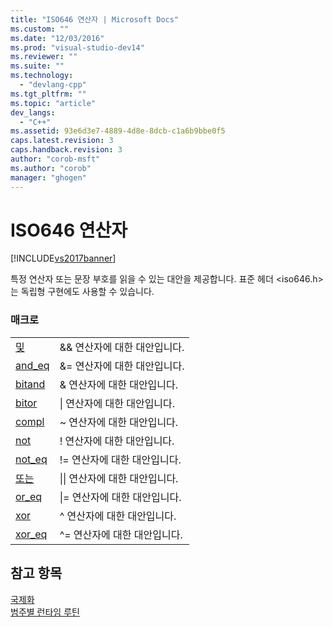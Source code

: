 ```yaml
---
title: "ISO646 연산자 | Microsoft Docs"
ms.custom: ""
ms.date: "12/03/2016"
ms.prod: "visual-studio-dev14"
ms.reviewer: ""
ms.suite: ""
ms.technology: 
  - "devlang-cpp"
ms.tgt_pltfrm: ""
ms.topic: "article"
dev_langs: 
  - "C++"
ms.assetid: 93e6d3e7-4889-4d8e-8dcb-c1a6b9bbe0f5
caps.latest.revision: 3
caps.handback.revision: 3
author: "corob-msft"
ms.author: "corob"
manager: "ghogen"
---
```

# ISO646 연산자
[!INCLUDE[vs2017banner](../assembler/inline/includes/vs2017banner.md)]

특정 연산자 또는 문장 부호를 읽을 수 있는 대안을 제공합니다.  표준 헤더 \<iso646.h\>는 독립형 구현에도 사용할 수 있습니다.  
  
### 매크로  
  
|||  
|-|-|  
|[및](../c-runtime-library/reference/and.md)|&& 연산자에 대한 대안입니다.|  
|[and\_eq](../c-runtime-library/reference/and-eq.md)|&\= 연산자에 대한 대안입니다.|  
|[bitand](../c-runtime-library/reference/bitand.md)|& 연산자에 대한 대안입니다.|  
|[bitor](../c-runtime-library/reference/bitor.md)|&#124; 연산자에 대한 대안입니다.|  
|[compl](../c-runtime-library/reference/compl.md)|~ 연산자에 대한 대안입니다.|  
|[not](../c-runtime-library/reference/not.md)|\! 연산자에 대한 대안입니다.|  
|[not\_eq](../c-runtime-library/reference/not-eq.md)|\!\= 연산자에 대한 대안입니다.|  
|[또는](../c-runtime-library/reference/or.md)|&#124;&#124; 연산자에 대한 대안입니다.|  
|[or\_eq](../c-runtime-library/reference/or-eq.md)|&#124;\= 연산자에 대한 대안입니다.|  
|[xor](../c-runtime-library/reference/xor.md)|^ 연산자에 대한 대안입니다.|  
|[xor\_eq](../c-runtime-library/reference/xor-eq.md)|^\= 연산자에 대한 대안입니다.|  
  
## 참고 항목  
 [국제화](../c-runtime-library/internationalization.md)   
 [범주별 런타임 루틴](../c-runtime-library/run-time-routines-by-category.md)